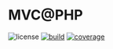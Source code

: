 # MVC@PHP

![license](https://img.shields.io/badge/license-MIT-brightGreen.svg)
[![build](https://travis-ci.org/github/devmboehm.svg?branch=master)](https://travis-ci.org/github/devmboehm)
[![coverage](https://coveralls.io/repos/github/devmboehm/mvcat/badge.svg?branch=master)](https://coveralls.io/github/devmboehm/mvcat?branch=master)
